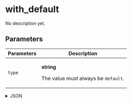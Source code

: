 # with_default
No description yet.

## Parameters
| Parameters | Description |
| --- | --- |
| `type` | <p>**string**</p><p>The value must always be `default`.</p> |

<details>
<summary>JSON</summary>

```json
{
  type: "default"
}
```
</details>
